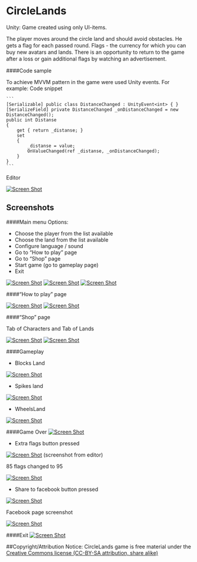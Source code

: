 # CircleLands
Unity: Game created using only UI-items.

The player moves around the circle land and should avoid obstacles. He gets a ﬂag  for each passed round. Flags - the 
currency for which you can buy new avatars and lands. There is an opportunity to return to the game after a loss or gain 
additional ﬂags by watching аn advertisement.

####Code sample

To achieve MVVM pattern in the game were used Unity events. For example:
Code snippet

    ```
    [Serializable] public class DistanceChanged : UnityEvent<int> { }
    [SerializeField] private DistanceChanged _onDistanceChanged = new DistanceChanged();
    public int Distanse
    {
    	get { return _distanse; }
    	set
    	{
    		_distanse = value;
    		OnValueChanged(ref _distanse, _onDistanceChanged);
    	}
    }
    ```

Editor

[![Screen Shot](https://raw.githubusercontent.com/KDet/CircleLands/master/images/Code.PNG)](https://github.com/KDet/CircleLands)

## Screenshots
####Main menu
Options:
-	Choose the player from the list available
-	Choose the land from the list available
-	Configure language / sound
-	Go to “How to play” page
-	Go to “Shop” page
-	Start game (go to gameplay page)
-	Exit

[![Screen Shot](https://raw.githubusercontent.com/KDet/CircleLands/master/images/Main1.PNG)](https://github.com/KDet/CircleLands)
[![Screen Shot](https://raw.githubusercontent.com/KDet/CircleLands/master/images/Main2.PNG)](https://github.com/KDet/CircleLands)
[![Screen Shot](https://raw.githubusercontent.com/KDet/CircleLands/master/images/Main3.PNG)](https://github.com/KDet/CircleLands)


####“How to play” page

[![Screen Shot](https://raw.githubusercontent.com/KDet/CircleLands/master/images/HowToPlayL.PNG)](https://github.com/KDet/CircleLands)
[![Screen Shot](https://raw.githubusercontent.com/KDet/CircleLands/master/images/HowToPlayP.PNG)](https://github.com/KDet/CircleLands)

####“Shop” page

Tab of Characters and Tab of Lands

[![Screen Shot](https://raw.githubusercontent.com/KDet/CircleLands/master/images/ShopC.PNG)](https://github.com/KDet/CircleLands)
 [![Screen Shot](https://raw.githubusercontent.com/KDet/CircleLands/master/images/ShopL.PNG)](https://github.com/KDet/CircleLands)

####Gameplay

- Blocks Land

[![Screen Shot](https://raw.githubusercontent.com/KDet/CircleLands/master/images/WheelsBlocks.PNG)](https://github.com/KDet/CircleLands)

- Spikes land

[![Screen Shot](https://raw.githubusercontent.com/KDet/CircleLands/master/images/GamePlaySpikes.PNG)](https://github.com/KDet/CircleLands)

-	WheelsLand

[![Screen Shot](https://raw.githubusercontent.com/KDet/CircleLands/master/images/GamePlayWheelsLand.PNG)](https://github.com/KDet/CircleLands)

####Game Over
[![Screen Shot](https://raw.githubusercontent.com/KDet/CircleLands/master/images/GameOver.PNG)](https://github.com/KDet/CircleLands)

- Extra flags button pressed

[![Screen Shot](https://raw.githubusercontent.com/KDet/CircleLands/master/images/Advertisement.PNG)](https://github.com/KDet/CircleLands) (screenshot from editor)

85 flags changed to 95

[![Screen Shot](https://raw.githubusercontent.com/KDet/CircleLands/master/images/AfterAdvertisement.PNG)](https://github.com/KDet/CircleLands)

- Share to facebook button pressed

[![Screen Shot](https://raw.githubusercontent.com/KDet/CircleLands/master/images/ShareToFacebook.PNG)](https://github.com/KDet/CircleLands)

Facebook page screenshot

[![Screen Shot](https://raw.githubusercontent.com/KDet/CircleLands/master/images/FacebookScreenshot.PNG)](https://github.com/KDet/CircleLands)


####Exit
[![Screen Shot](https://raw.githubusercontent.com/KDet/CircleLands/master/images/Exit.PNG)](https://github.com/KDet/CircleLands)


##Copyright/Attribution Notice: 
CircleLands game is free material under the [Creative Commons license (CC-BY-SA attribution, share alike)](https://creativecommons.org/licenses/by-sa/3.0)
